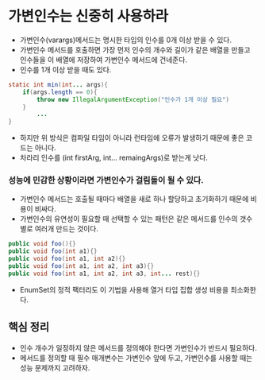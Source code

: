 # 가변인수는 신중히 사용하라

- 가변인수(varargs)메서드는 명시한 타입의 인수를 0개 이상 받을 수 있다.
- 가변인수 메서드를 호출하면 가장 먼저 인수의 개수와 길이가 같은 배열을 만들고 인수들을 이 배열에 저장하여
가변인수 메서드에 건네준다.
- 인수를 1개 이상 받을 때도 있다.
```java
static int min(int... args){
    if(args.length == 0){
        throw new IllegalArgumentException("인수가 1개 이상 필요")
    }
        ...
}
```

- 하지만 위 방식은 컴파일 타임이 아니라 런타임에 오류가 발생하기 때문에 좋은 코드는 아니다.
- 차라리 인수를 (int firstArg, int... remaingArgs)로 받는게 낫다.

### 성능에 민감한 상황이라면 가변인수가 걸림돌이 될 수 있다.

- 가변인수 메서드는 호출될 때마다 배열을 새로 하나 할당하고 초기화하기 때문에 비용이 비싸다.
- 가변인수의 유연성이 필요할 때 선택할 수 있는 패턴은 같은 메서드를 인수의 갯수별로 여러개 만드는 것이다.
```java
public void foo(){}
public void foo(int a1){}
public void foo(int a1, int a2){}
public void foo(int a1, int a2, int a3){}
public void foo(int a1, int a2, int a3, int... rest){}
```
- EnumSet의 정적 팩터리도 이 기법을 사용해 열거 타입 집합 생성 비용을 최소화한다.

## 핵심 정리

- 인수 개수가 일정하지 않은 메서드를 정의해야 한다면 가변인수가 반드시 필요하다.
- 메서드를 정의할 때 필수 매개변수는 가변인수 앞에 두고, 가변인수를 사용할 때는 성능 문제까지 고려하자.